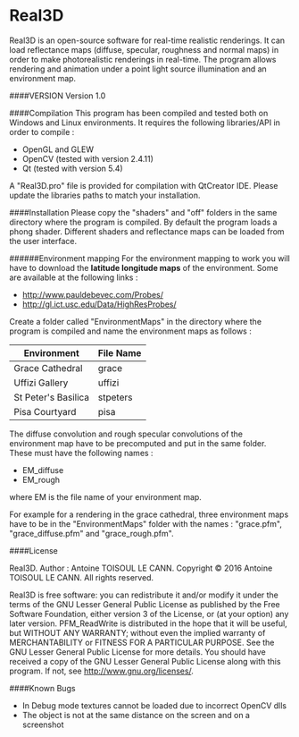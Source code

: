 # Real3D

Real3D is an open-source software for real-time realistic renderings.
It can load reflectance maps (diffuse, specular, roughness and normal maps) in order to make photorealistic renderings in real-time. The program allows rendering and animation under a point light source illumination and an environment map.

####VERSION
Version 1.0

####Compilation
This program has been compiled and tested both on Windows and Linux environments.
It requires the following libraries/API in order to compile :

* OpenGL and GLEW
* OpenCV (tested with version 2.4.11)
* Qt (tested with version 5.4)

A "Real3D.pro" file is provided for compilation with QtCreator IDE. Please update the libraries paths to match your installation.

####Installation
Please copy the "shaders" and "off" folders in the same directory where the program is compiled.
By default the program loads a phong shader. Different shaders and reflectance maps can be loaded from the user interface.

######Environment mapping
For the environment mapping to work you will have to download the **latitude longitude maps** of the environment.
Some are available at the following links :

* http://www.pauldebevec.com/Probes/
* http://gl.ict.usc.edu/Data/HighResProbes/

Create a folder called "EnvironmentMaps" in the directory where the program is compiled and name the environment maps as follows : 

| Environment  | File Name |
| ------------- | ------------- |
| Grace Cathedral | grace  |
| Uffizi Gallery  | uffizi  |
| St Peter's Basilica | stpeters  |
| Pisa Courtyard | pisa  |

The diffuse convolution and rough specular convolutions of the environment map have to be precomputed and put in the same folder. These must have the following names : 

* EM_diffuse 
* EM_rough

where EM is the file name of your environment map.

For example for a rendering in the grace cathedral, three environment maps have to be in the "EnvironmentMaps" folder with the names : "grace.pfm", "grace_diffuse.pfm" and "grace_rough.pfm".

####License

Real3D. Author :  Antoine TOISOUL LE CANN. Copyright © 2016 Antoine TOISOUL LE CANN. All rights reserved.

Real3D is free software: you can redistribute it and/or modify it under the terms of the GNU Lesser General Public License as published by the Free Software Foundation, either version 3 of the License, or (at your option) any later version. PFM_ReadWrite is distributed in the hope that it will be useful, but WITHOUT ANY WARRANTY; without even the implied warranty of MERCHANTABILITY or FITNESS FOR A PARTICULAR PURPOSE. See the GNU Lesser General Public License for more details. You should have received a copy of the GNU Lesser General Public License along with this program. If not, see <http://www.gnu.org/licenses/>.

####Known Bugs

* In Debug mode textures cannot be loaded due to incorrect OpenCV dlls
* The object is not at the same distance on the screen and on a screenshot
